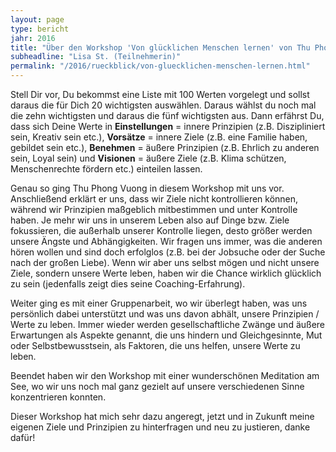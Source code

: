 ```yaml
---
layout: page
type: bericht
jahr: 2016
title: "Über den Workshop 'Von glücklichen Menschen lernen' von Thu Phong"
subheadline: "Lisa St. (Teilnehmerin)"
permalink: "/2016/rueckblick/von-gluecklichen-menschen-lernen.html"
---
```


Stell Dir vor, Du bekommst eine Liste mit 100 Werten vorgelegt und sollst daraus die für Dich 20 wichtigsten auswählen. Daraus wählst du noch mal die zehn wichtigsten und daraus die fünf wichtigsten aus. Dann erfährst Du, dass sich Deine Werte in **Einstellungen** = innere Prinzipien (z.B. Diszipliniert sein, Kreativ sein etc.), **Vorsätze** = innere Ziele (z.B. eine Familie haben, gebildet sein etc.), **Benehmen** = äußere Prinzipien (z.B. Ehrlich zu anderen sein, Loyal sein) und **Visionen** = äußere Ziele (z.B. Klima schützen, Menschenrechte fördern etc.) einteilen lassen.

Genau so ging Thu Phong Vuong in diesem Workshop mit uns vor. Anschließend erklärt er uns, dass wir Ziele nicht kontrollieren können, während wir Prinzipien maßgeblich mitbestimmen und unter Kontrolle haben. Je mehr wir uns in unserem Leben also auf Dinge bzw. Ziele fokussieren, die außerhalb unserer Kontrolle liegen, desto größer werden unsere Ängste und Abhängigkeiten. Wir fragen uns immer, was die anderen hören wollen und sind doch erfolglos (z.B. bei der Jobsuche oder der Suche nach der großen Liebe). Wenn wir aber uns selbst mögen und nicht unsere Ziele, sondern unsere Werte leben, haben wir die Chance wirklich glücklich zu sein (jedenfalls zeigt dies seine Coaching-Erfahrung).

Weiter ging es mit einer Gruppenarbeit, wo wir überlegt haben, was uns persönlich dabei unterstützt und was uns davon abhält, unsere Prinzipien / Werte zu leben. Immer wieder werden gesellschaftliche Zwänge und äußere Erwartungen als Aspekte genannt, die uns hindern und Gleichgesinnte, Mut oder Selbstbewusstsein, als Faktoren, die uns helfen, unsere Werte zu leben.

Beendet haben wir den Workshop mit einer wunderschönen Meditation am See, wo wir uns noch mal ganz gezielt auf unsere verschiedenen Sinne konzentrieren konnten.

Dieser Workshop hat mich sehr dazu angeregt, jetzt und in Zukunft meine eigenen Ziele und Prinzipien zu hinterfragen und neu zu justieren, danke dafür!
